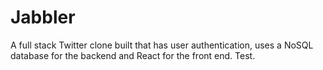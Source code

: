 # Jabbler
A full stack Twitter clone built that has user authentication, uses a NoSQL database for the backend and React for the front end. Test.
